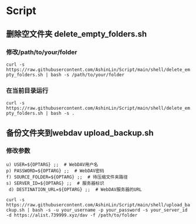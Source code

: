# Script

## 删除空文件夹 delete_empty_folders.sh
### 修改/path/to/your/folder
``curl -s https://raw.githubusercontent.com/AshinLin/Script/main/shell/delete_empty_folders.sh | bash -s /path/to/your/folder
``
### 在当前目录运行
``curl -s https://raw.githubusercontent.com/AshinLin/Script/main/shell/delete_empty_folders.sh | bash -s .
``

## 备份文件夹到webdav upload_backup.sh
### 修改参数
    u) USER=${OPTARG} ;;  # WebDAV用户名
    p) PASSWORD=${OPTARG} ;;  # WebDAV密码
    f) SOURCE_FOLDER=${OPTARG} ;;  # 待压缩文件夹路径
    s) SERVER_ID=${OPTARG} ;;  # 服务器标识
     d) DESTINATION_URL=${OPTARG} ;;  # WebDAV服务器的URL
``curl -s https://raw.githubusercontent.com/AshinLin/Script/main/shell/upload_backup.sh | bash -s -u your_username -p your_password -s your_server_id -d https://alist.739999.xyz/dav -f /path/to/folder
``